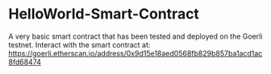 # HelloWorld-Smart-Contract
A very basic smart contract that has been tested and deployed on the Goerli testnet.
Interact with the smart contract at:
https://goerli.etherscan.io/address/0x9d15e18aed0568fb829b857ba1acd1ac8fd68474

